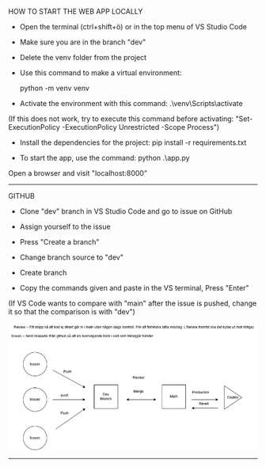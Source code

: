 HOW TO START THE WEB APP LOCALLY

- Open the terminal (ctrl+shift+ö) or in the top menu of VS Studio Code

- Make sure you are in the branch "dev"

- Delete the venv folder from the project

- Use this command to make a virtual environment:

    python -m venv venv

- Activate the environment with this command:
    .\venv\Scripts\activate

(If this does not work, try to execute this command before activating:
    "Set-ExecutionPolicy -ExecutionPolicy Unrestricted -Scope Process")

- Install the dependencies for the project:
    pip install -r requirements.txt

- To start the app, use the command:
    python .\app.py

Open a browser and visit "localhost:8000"

----------------------------------------------------------------------------

GITHUB 

- Clone "dev" branch in VS Studio Code and go to issue on GitHub

- Assign yourself to the issue

- Press "Create a branch"

- Change branch source to "dev"

- Create branch

- Copy the commands given and paste in the VS terminal, Press "Enter"

(If VS Code wants to compare with "main" after the issue is pushed, change it so that the comparison is with "dev")

![alt text](<WhatsApp Bild 2025-02-06 kl. 16.25.44_8781e7bc.jpg>)

-----------------------------------------------------------------------------


